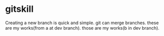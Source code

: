 # gitskill
Creating a new branch is quick and simple.
git can merge branches.
these are my works(from a at dev branch).
those are my works(b in dev branch).
